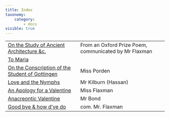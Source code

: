 ```yaml
---
title: Index
taxonomy:
    category:
        - docs
visible: true
---
```


<table>
<tr>
<td class="author"><a href="architecture">On the Study of Ancient Architecture &amp;c.</a></td>
<td class="author">From an Oxford Prize Poem, <span class="com">communicated by</span> Mr Flaxman</td>
</tr>
<tr>
<td class="author"><a href="maria">To Maria</a></td>
<td class="author">&nbsp;</td>
</tr>
<tr>
<td class="author"><a href="gottingen">On the Conscription of the Student of Gottingen</a></td>
<td class="author"><span data-tippy="E. A. Porden" class="green">Miss Porden</span></td>
</tr>
<tr>
<td class="author"><a href="nymphs">Love and the Nymphs</a></td>
<td class="author">Mr Kilburn (Hassan)</td>
</tr>
<tr>
<td class="author"><a href="apology">An Apology for a Valentine</a></td>
<td class="author">Miss Flaxman</td>
</tr>
<tr>
<td class="author"><a href="goodbye">Anacreontic Valentine</a></td>
<td class="author">Mr Bond</td>
</tr>
<tr>
<td class="author"><a href="goodbye">Good bye &amp; how d’ye do</a></td>
<td class="author"><span class="com">com.</span> Mr. Flaxman</td>
</tr>
</table>
